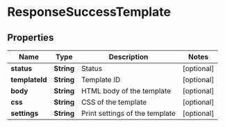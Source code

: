 

# ResponseSuccessTemplate


## Properties

| Name | Type | Description | Notes |
|------------ | ------------- | ------------- | -------------|
|**status** | **String** | Status |  [optional] |
|**templateId** | **String** | Template ID |  [optional] |
|**body** | **String** | HTML body of the template |  [optional] |
|**css** | **String** | CSS of the template |  [optional] |
|**settings** | **String** | Print settings of the template |  [optional] |



